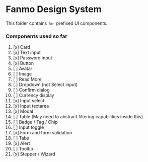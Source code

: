 # Fanmo Design System

This folder contains `fm-` prefixed UI components.

### Components used so far

1. [x] Card
2. [x] Text input
3. [x] Password input
4. [x] Button
5. [ ] Avatar
6. [ ] Image
7. [ ] Read More
9. [ ] Dropdown (not Select input)
10. [ ] Confirm dialog
11. [ ] Currency display
12. [x] Input select
13. [x] Input textarea
14. [x] Modal
15. [ ] Table (May need to abstract filtering capabilities inside this)
16. [ ] Badge / Tag / Chip
17. [ ] Input toggle
18. [x] Form and form validation
19. [ ] Tabs
20. [x] Alert
21. [ ] Tooltip
22. [x] Stepper / Wizard
